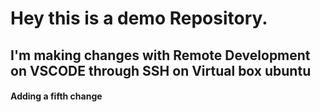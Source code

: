 # Hey this is a demo Repository.

## I'm making changes with Remote Development on VSCODE through SSH on Virtual box ubuntu
#### Adding a fifth change


